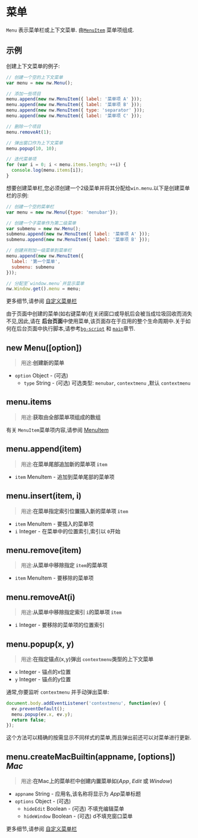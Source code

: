 # 菜单
`Menu` 表示菜单栏或上下文菜单.  由[`MenuItem`](MenuItem.md) 菜单项组成. 

## 示例

创建上下文菜单的例子:
```javascript
// 创建一个空的上下文菜单
var menu = new nw.Menu();

// 添加一些项目
menu.append(new nw.MenuItem({ label: '菜单项 A' }));
menu.append(new nw.MenuItem({ label: '菜单项 B' }));
menu.append(new nw.MenuItem({ type: 'separator' }));
menu.append(new nw.MenuItem({ label: '菜单项 C' }));

// 删除一个项目
menu.removeAt(1);

// 弹出窗口作为上下文菜单
menu.popup(10, 10);

// 迭代菜单项
for (var i = 0; i < menu.items.length; ++i) {
  console.log(menu.items[i]);
}
```

想要创建菜单栏,您必须创建一个2级菜单并将其分配给`win.menu`.以下是创建菜单栏的示例:
```javascript
// 创建一个空的菜单栏
var menu = new nw.Menu({type: 'menubar'});

// 创建一个子菜单作为第二级菜单
var submenu = new nw.Menu();
submenu.append(new nw.MenuItem({ label: '菜单项 A' }));
submenu.append(new nw.MenuItem({ label: '菜单项 B' }));

// 创建并附加一级菜单到菜单栏
menu.append(new nw.MenuItem({
  label: '第一个菜单',
  submenu: submenu
}));

// 分配至`window.menu`并显示菜单
nw.Window.get().menu = menu;
```

更多细节,请参阅 [自定义菜单栏](../For-Users/Advanced/Customize-Menubar.md)          

由于页面中创建的菜单(如右键菜单)在关闭窗口或导航后会被当成垃圾回收而消失不见,因此,请在 **后台页面**中使用菜单,该页面存在于应用的整个生命周期中.关于如何在后台页面中执行脚本,请参考[`bg-script`](Manifest-Format.md#bg-script) 和 [`main`](Manifest-Format.md#main)章节.

## new Menu([option])
> 用途:**创建新的菜单**

* `option` Object - (可选) 
    - `type` String - (可选)  可选类型: `menubar`, `contextmenu` ,默认 `contextmenu`

## menu.items
> 用途:**获取由全部菜单项组成的数组**

 有关 `MenuItem`菜单项内容,请参阅 [MenuItem](MenuItem.md)

## menu.append(item)
> 用途:**在菜单尾部追加新的菜单项 `item`**

* `item`  MenuItem - 追加到菜单尾部的菜单项

## menu.insert(item, i)
> 用途:**在菜单指定索引位置插入新的菜单项 `item`**

* `item`  MenuItem - 要插入的菜单项
* `i` Integer - 在菜单中的位置索引,索引以 `0`开始

## menu.remove(item)
> 用途:**从菜单中移除指定 `item`的菜单项**

* `item`  MenuItem - 要移除的菜单项

## menu.removeAt(i)
> 用途:**从菜单中移除指定索引 `i`的菜单项 `item`**

* `i` Integer - 要移除的菜单项的位置索引

## menu.popup(x, y)
> 用途:**在指定锚点(x,y)弹出 `contextmenu`类型的上下文菜单**

* `x` Integer - 锚点的x位置
* `y` Integer - 锚点的y位置

通常,你要监听 `contextmenu` 并手动弹出菜单:

```javascript
document.body.addEventListener('contextmenu', function(ev) { 
  ev.preventDefault();
  menu.popup(ev.x, ev.y);
  return false;
});
```

这个方法可以精确的按需显示不同样式的菜单,而且弹出前还可以对菜单进行更新.

## menu.createMacBuiltin(appname, [options]) _Mac_
> 用途:**在Mac上的菜单栏中创建内置菜单如(*App*, *Edit* 或 *Window*)**

* `appname` String - 应用名,该名称将显示为 *App*菜单标题
* `options` Object - (可选) 
    - `hideEdit` Boolean - (可选)  不填充编辑菜单
    - `hideWindow` Boolean - (可选)  d不填充窗口菜单
    
更多细节,请参阅 [自定义菜单栏](../For-Users/Advanced/Customize-Menubar.md)          